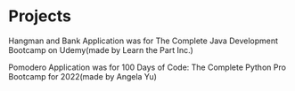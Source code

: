 # Projects

Hangman and Bank Application was for The Complete Java Development Bootcamp on Udemy(made by Learn the Part Inc.)

Pomodero Application was for 100 Days of Code: The Complete Python Pro Bootcamp for 2022(made by Angela Yu)
